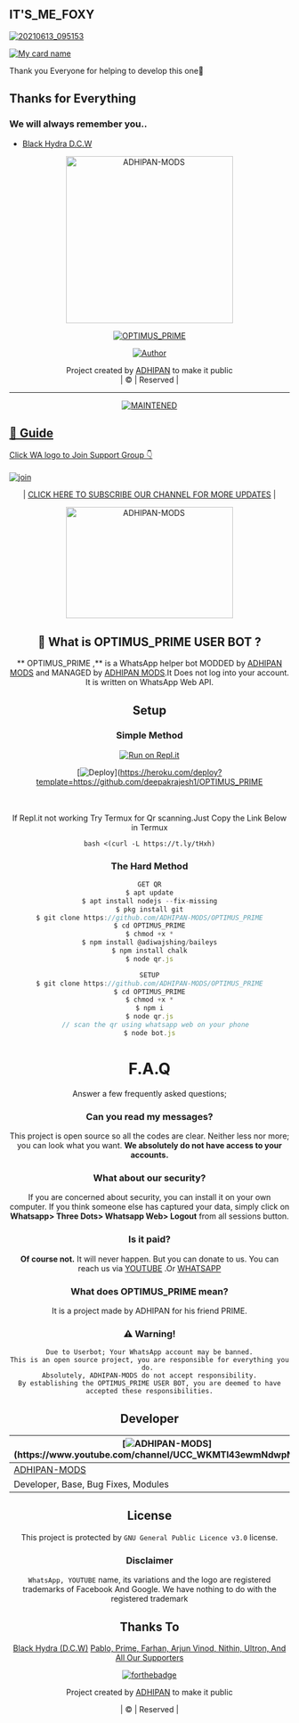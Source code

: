 ## IT'S_ME_FOXY
[![20210613_095153](https://avatars.githubusercontent.com/u/87354198?s=400&u=76e1a215b5abc335cdffe21bd8f39d45786ec6b4&v=4) ](https://www.youtube.com/channel/UCoIZiesj6T9HlgIfBlj50Gw)


[![My card name](https://cardivo.vercel.app/api?name=ADHIPAN%20-%20MODS&description=HI,%20THIS%20IS%20A%20WHATS%20APP%20USER%20BOT%20MADE%20BY%20ADHIPAN%20FOR%20HIS%20FRIEND%20PRIME.&image=https://avatars.githubusercontent.com/u/87354198?s=400&u=76e1a215b5abc335cdffe21bd8f39d45786ec6b4&v=4?v=4&backgroundColor=%23ecf0f1&youtube=&github=ADHIPAN-MODS&pattern=leaf&colorPattern=%23eaeaea)](https://www.youtube.com/channel/UCC_WKMTl43ewmNdwpNxj6tA)

Thank you Everyone for helping to develop this one🦋



## Thanks for Everything 
### We will always remember you..

- [Black Hydra D.C.W](https://www.youtube.com/channel/UCt2wEGBQkjqCNhhRObiVVgA)




<div align="center"> 
  
 <a href="https://www.youtube.com/channel/UCC_WKMTl43ewmNdwpNxj6tA" target="blank"><img align="center" src="https://camo.githubusercontent.com/c30eaa76fb4d276a52c8c22af3da174b536b4d5d5bbcc8746193f97abed00034/68747470733a2f2f656e637279707465642d74626e302e677374617469632e636f6d2f696d616765733f713d74626e3a414e6439476352353266467661334638346433435773714b347673576d5851436e75644574726b365a5126757371703d434155" alt=" ADHIPAN-MODS " height="300" width="300" />
</a>   
  

  
  
  
  
  
  

<a href="#"><img title="OPTIMUS_PRIME" src="https://img.shields.io/badge/OPTIMUS_PRIME-green?colorA=%23ff0000&colorB=%23017e40&style=for-the-badge"></a>
</p>
  <p align="center">
<a href="https://github.com/ADHIPAN-MODS"><img title="Author" src="https://img.shields.io/badge/ADHIPAN-MODS/OPTIMUS_PRIME?color=blue&style=for-the-badge&logo=whatsapp"></a>
</p>
</div>
<p align="center">
Project created by <a href="https://www.youtube.com/channel/UCC_WKMTl43ewmNdwpNxj6tA">ADHIPAN</a> to make it public
    <br>
       | © |
        Reserved |
    <br> 
</p>

----

  <p align="center">
  </a>
<a href="#"><img title="MAINTENED" src="https://img.shields.io/badge/MAINTENED-YES-blue.svg"</a>
</p>


## 📢 Guide
Click WA logo to Join Support Group 👇
    <br>
<br>
  [![join](https://github.com/Alien-alfa/PublicBot/blob/main/wlogo.svg.png)](https://chat.whatsapp.com/F0qVKotY0tq2pZ1tQ01PQb)
  <div align="center">

       

| <a href="https://www.youtube.com/channel/UCC_WKMTl43ewmNdwpNxj6tA"> CLICK HERE TO SUBSCRIBE OUR CHANNEL FOR MORE UPDATES</a> |

  
  
  
<div align="center">     
 <a href="https://www.youtube.com/channel/UCC_WKMTl43ewmNdwpNxj6tA" target="blank"><img align="center" src="https://www.freepnglogos.com/uploads/youtube-logo-png-images-0.png" alt=" ADHIPAN-MODS " height="200" width="300" /></a> 
  
  

## 🔎 What is OPTIMUS_PRIME USER BOT ?
** OPTIMUS_PRIME ,** is a WhatsApp helper bot MODDED by [ADHIPAN MODS](https://github.com/ADHIPAN-MODS) and MANAGED by [ADHIPAN MODS](https://github.com/ADHIPAN-MODS).It Does not log into your account. It is written on WhatsApp Web API.

  
## Setup
<div align="center">

  ### Simple Method
  
[![Run on Repl.it](https://repl.it/badge/github/quiec/whatsAlfa)](https://replit.com/@phaticusthiccy/WhatsAsena-QR)

[![Deploy](https://www.herokucdn.com/deploy/button.svg)](https://heroku.com/deploy?template=https://github.com/deepakrajesh1/OPTIMUS_PRIME
     </div>
<br>
<br >
If Repl.it not working Try Termux for Qr scanning.Just Copy the Link Below in Termux
```
bash <(curl -L https://t.ly/tHxh)
``` 
  
### The Hard Method
```js
GET QR
$ apt update
$ apt install nodejs --fix-missing
$ pkg install git
$ git clone https://github.com/ADHIPAN-MODS/OPTIMUS_PRIME
$ cd OPTIMUS_PRIME
$ chmod +x *
$ npm install @adiwajshing/baileys
$ npm install chalk
$ node qr.js
```
      
```js
SETUP
$ git clone https://github.com/ADHIPAN-MODS/OPTIMUS_PRIME
$ cd OPTIMUS_PRIME
$ chmod +x *
$ npm i
$ node qr.js
   // scan the qr using whatsapp web on your phone
$ node bot.js
```
# F.A.Q
Answer a few frequently asked questions;
### Can you read my messages?
This project is open source so all the codes are clear. Neither less nor more; you can look what you want. **We absolutely do not have access to your accounts.**

### What about our security?
If you are concerned about security, you can install it on your own computer. If you think someone else has captured your data, simply click on **Whatsapp> Three Dots> Whatsapp Web> Logout** from all sessions button.

### Is it paid?
**Of course not.** It will never happen. But you can donate to us. You can reach us via [YOUTUBE](https://www.youtube.com/channel/UCC_WKMTl43ewmNdwpNxj6tA) .Or [WHATSAPP](https://chat.whatsapp.com/F0qVKotY0tq2pZ1tQ01PQb)

### What does OPTIMUS_PRIME mean?
It is a project made by ADHIPAN for his friend PRIME.

            
            
            
            
            
            
            
            
            
            

### ⚠️ Warning! 
```
Due to Userbot; Your WhatsApp account may be banned.
This is an open source project, you are responsible for everything you do. 
Absolutely, ADHIPAN-MODS do not accept responsibility.
By establishing the OPTIMUS_PRIME USER BOT, you are deemed to have accepted these responsibilities.
```

## Developer
  <div align="center">
    
| [![ADHIPAN-MODS](https://avatars.githubusercontent.com/u/87354198?s=400&u=76e1a215b5abc335cdffe21bd8f39d45786ec6b4&v=4.)](https://www.youtube.com/channel/UCC_WKMTl43ewmNdwpNxj6tA) |
|----|
| [ADHIPAN-MODS](https://github.com/ADHIPAN-MODS) |
| Developer, Base, Bug Fixes, Modules |



## License
This project is protected by `GNU General Public Licence v3.0` license.

### Disclaimer
`WhatsApp, YOUTUBE` name, its variations and the logo are registered trademarks of Facebook And Google. We have nothing to do with the registered trademark

    
## Thanks To
[Black Hydra (D.C.W)](https://www.youtube.com/channel/UCt2wEGBQkjqCNhhRObiVVgA)
[Pablo,
Prime,
Farhan,
Arjun Vinod,
Nithin,
Ultron,
And All Our Supporters](https://chat.whatsapp.com/F0qVKotY0tq2pZ1tQ01PQb)
    

    

[![forthebadge](https://forthebadge.com/images/badges/built-with-love.svg)](https://www.youtube.com/channel/UCC_WKMTl43ewmNdwpNxj6tA)
    
Project created by <a href="https://github.com/ADHIPAN-MODS">ADHIPAN</a> to make it public

| © | Reserved |
